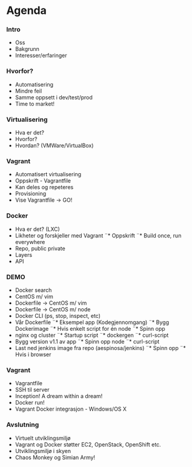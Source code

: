 # Agenda

### Intro
* Oss
* Bakgrunn
* Interesser/erfaringer

### Hvorfor?
* Automatisering
* Mindre feil
* Samme oppsett i dev/test/prod
* Time to market!

### Virtualisering
* Hva er det?
* Hvorfor?
* Hvordan? (VMWare/VirtualBox)

### Vagrant
* Automatisert virtualisering
* Oppskrift - Vagrantfile
* Kan deles og repeteres
* Provisioning
* Vise Vagrantfile -> GO!

### Docker
* Hva er det? (LXC)
* Likheter og forskjeller med Vagrant
¨* Oppskrift
¨* Build once, run everywhere
* Repo, public private
* Layers
* API

### DEMO
* Docker search
* CentOS m/ vim
* Dockerfile -> CentOS m/ vim
* Dockerfile -> CentOS m/ node
* Docker CLI (ps, stop, inspect, etc)
* Vår Dockerfile
¨* Eksempel app (Kodegjennomgang)
¨* Bygg Dockerimage
¨* Hvis enkelt script for én node
¨* Spinn opp
* nginx og cluster
¨* Startup script
¨* dockergen
¨* curl-script
* Bygg version v1.1 av app
¨* Spinn opp node
¨* curl-script
* Last ned jenkins image fra repo (aespinosa/jenkins)
¨* Spinn opp
¨* Hvis i browser

### Vagrant
* Vagrantfile
* SSH til server
* Inception! A dream within a dream!
* Docker run!
* Vagrant Docker integrasjon - Windows/OS X

### Avslutning
* Virtuelt utviklingsmiljø
* Vagrant og Docker støtter EC2, OpenStack, OpenShift etc.
* Utviklingsmiljø i skyen
* Chaos Monkey og Simian Army!
